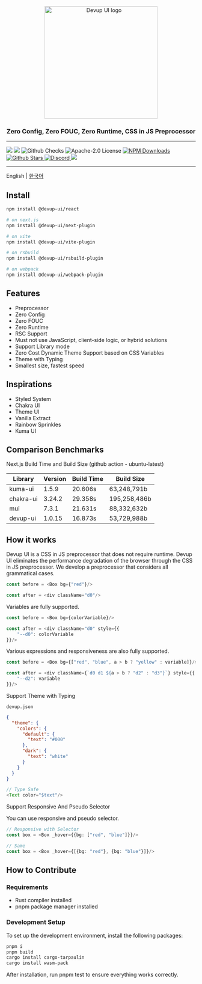 <div align="center">
  <img src="https://raw.githubusercontent.com/dev-five-git/devup-ui/main/media/logo.svg" alt="Devup UI logo" width="300" />
</div>


<h3 align="center">
    Zero Config, Zero FOUC, Zero Runtime, CSS in JS Preprocessor
</h3>

---

<div>
<img src='https://img.shields.io/npm/v/@devup-ui/react'>
<img src='https://img.shields.io/bundlephobia/minzip/@devup-ui/react'>
<img alt="Github Checks" src="https://badgen.net/github/checks/dev-five-git/devup-ui"/>
<img alt="Apache-2.0 License" src="https://img.shields.io/github/license/dev-five-git/devup-ui"/>
<a href="https://www.npmjs.com/package/@devup-ui/react">
<img alt="NPM Downloads" src="https://img.shields.io/npm/dm/@devup-ui/react.svg?style=flat"/>
</a>
<a href="https://badgen.net/github/stars/dev-five-git/devup-ui">
<img alt="Github Stars" src="https://badgen.net/github/stars/dev-five-git/devup-ui" />
</a>
<a href="https://discord.gg/8zjcGc7cWh">
<img alt="Discord" src="https://img.shields.io/discord/1321362173619994644.svg?label=&logo=discord&logoColor=ffffff&color=7389D8&labelColor=6A7EC2" />
</a>
<a href="https://codecov.io/gh/dev-five-git/devup-ui" > 
 <img src="https://codecov.io/gh/dev-five-git/devup-ui/graph/badge.svg?token=8I5GMB2X5B"/> 
</a>
</div>

---

English | [한국어](README_ko.md)

## Install

```sh
npm install @devup-ui/react

# on next.js
npm install @devup-ui/next-plugin

# on vite
npm install @devup-ui/vite-plugin

# on rsbuild
npm install @devup-ui/rsbuild-plugin

# on webpack
npm install @devup-ui/webpack-plugin
```

## Features

- Preprocessor
- Zero Config
- Zero FOUC
- Zero Runtime
- RSC Support
- Must not use JavaScript, client-side logic, or hybrid solutions
- Support Library mode
- Zero Cost Dynamic Theme Support based on CSS Variables
- Theme with Typing
- Smallest size, fastest speed

## Inspirations

- Styled System
- Chakra UI
- Theme UI
- Vanilla Extract
- Rainbow Sprinkles
- Kuma UI

## Comparison Benchmarks

Next.js Build Time and Build Size (github action - ubuntu-latest)

| Library      | Version  | Build Time | Build Size      |
|--------------|----------|------------|-----------------|
| kuma-ui      | 1.5.9    | 20.606s    | 63,248,791b     |
| chakra-ui    | 3.24.2   | 29.358s    | 195,258,486b    |
| mui          | 7.3.1    | 21.631s    | 88,332,632b     |
| devup-ui     | 1.0.15   | 16.873s    | 53,729,988b     |

## How it works

Devup UI is a CSS in JS preprocessor that does not require runtime.
Devup UI eliminates the performance degradation of the browser through the CSS in JS preprocessor.
We develop a preprocessor that considers all grammatical cases.

```typescript
const before = <Box bg={"red"}/>

const after = <div className="d0"/>
```

Variables are fully supported.

```typescript
const before = <Box bg={colorVariable}/>

const after = <div className="d0" style={{
    "--d0": colorVariable
}}/>
```

Various expressions and responsiveness are also fully supported.

```typescript
const before = <Box bg={["red", "blue", a > b ? "yellow" : variable]}/>

const after = <div className={`d0 d1 ${a > b ? "d2" : "d3"}`} style={{
    "--d2": variable
}}/>
```

Support Theme with Typing

`devup.json`

```json
{
  "theme": {
    "colors": {
      "default": {
        "text": "#000"
      },
      "dark": {
        "text": "white"
      }
    }
  }
}
```

```typescript
// Type Safe
<Text color="$text"/>
```

Support Responsive And Pseudo Selector

You can use responsive and pseudo selector.

```typescript
// Responsive with Selector
const box = <Box _hover={{bg: ["red", "blue"]}}/>

// Same
const box = <Box _hover={[{bg: "red"}, {bg: "blue"}]}/>
```

## How to Contribute

### Requirements
- Rust compiler installed
- pnpm package manager installed

### Development Setup
To set up the development environment, install the following packages:
```sh
pnpm i
pnpm build
cargo install cargo-tarpaulin
cargo install wasm-pack
```
After installation, run pnpm test to ensure everything works correctly.


